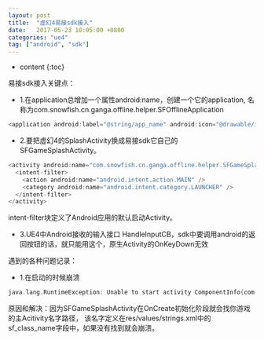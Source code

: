 ```yaml
---
layout: post
title:  "虚幻4易接sdk接入"
date:   2017-05-23 10:05:00 +0800
categories: "ue4"
tag: ["android", "sdk"]
---
```

* content
{:toc}

易接sdk接入关键点：

- 1.在application总增加一个属性android:name，创建一个它的application, 名称为com.snowfish.cn.ganga.offline.helper.SFOfflineApplication
```js
<application android:label="@string/app_name" android:icon="@drawable/icon" android:hasCode="true" android:name="com.snowfish.cn.ganga.offline.helper.SFOfflineApplication" android:allowBackup="true">
```


- 2.要把虚幻4的SplashActivity换成易接sdk它自己的SFGameSplashActivity。
```js
<activity android:name="com.snowfish.cn.ganga.offline.helper.SFGameSplashActivity" android:label="@string/app_name" android:theme="@style/UE4SplashTheme" android:launchMode="singleTask" android:screenOrientation="landscape" android:debuggable="true">
  <intent-filter>
    <action android:name="android.intent.action.MAIN" />
    <category android:name="android.intent.category.LAUNCHER" />
  </intent-filter>
</activity>
```

intent-filter块定义了Android应用的默认启动Activity。

- 3.UE4中Android接收的输入接口 HandleInputCB，sdk中要调用android的返回按钮的话，就只能用这个，原生Activity的OnKeyDown无效



 遇到的各种问题记录：

- 1.在启动的时候崩溃

```c++
java.lang.RuntimeException: Unable to start activity ComponentInfo{com.YourCompany.KingWorld/com.snowfish.cn.ganga.offline.helper.SFGameSplashActivity}: android.content.res.Resources$NotFoundException: String resource ID #0x0
```
原因和解决：因为SFGameSplashActivity在OnCreate初始化阶段就会找你游戏的主Acitivity名字路径， 该名字定义在res/values/strings.xml中的sf_class_name字段中，如果没有找到就会崩溃。
